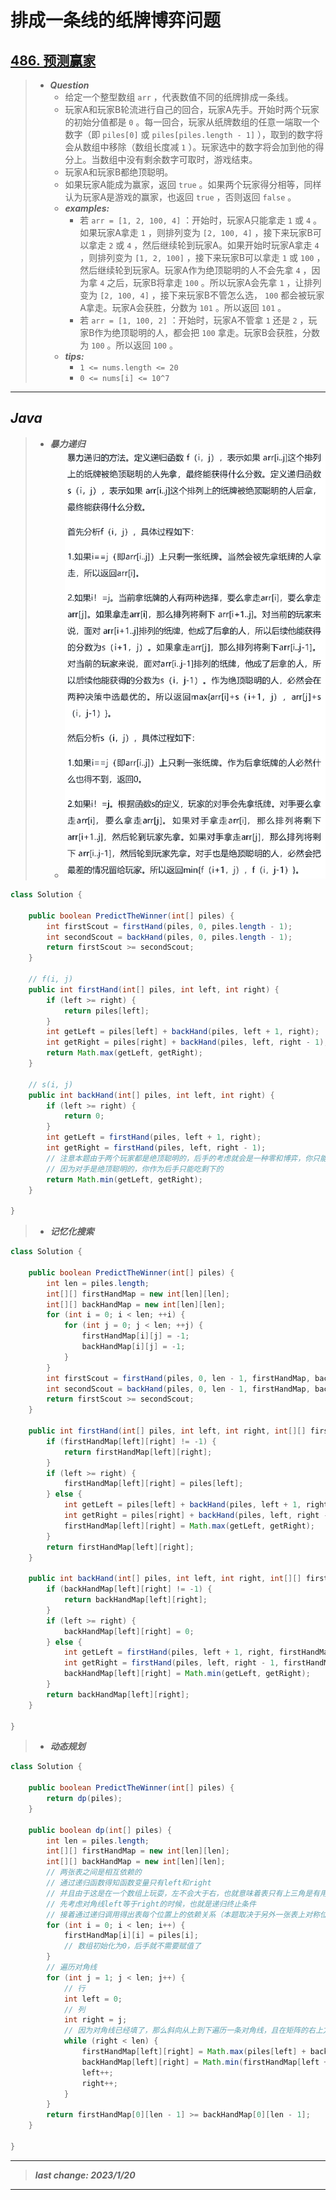 # 排成一条线的纸牌博弈问题

## [486. 预测赢家](https://leetcode.cn/problems/predict-the-winner/)

> - ***Question***
>   - 给定一个整型数组 `arr` ，代表数值不同的纸牌排成一条线。
>   - 玩家A和玩家B轮流进行自己的回合，玩家A先手。开始时两个玩家的初始分值都是 `0` 。每一回合，玩家从纸牌数组的任意一端取一个数字（即 `piles[0]` 或 `piles[piles.length - 1]` ），取到的数字将会从数组中移除（数组长度减 `1` ）。玩家选中的数字将会加到他的得分上。当数组中没有剩余数字可取时，游戏结束。
>   - 玩家A和玩家B都绝顶聪明。
>   - 如果玩家A能成为赢家，返回 `true` 。如果两个玩家得分相等，同样认为玩家A是游戏的赢家，也返回 `true` ，否则返回 `false` 。
>   - ***examples:***
>     - 若 `arr = [1, 2, 100, 4]` ：开始时，玩家A只能拿走 `1` 或 `4` 。如果玩家A拿走 `1` ，则排列变为 `[2, 100, 4]` ，接下来玩家B可以拿走 `2` 或 `4` ，然后继续轮到玩家A。如果开始时玩家A拿走 `4` ，则排列变为 `[1, 2, 100]` ，接下来玩家B可以拿走 `1` 或 `100` ，然后继续轮到玩家A。玩家A作为绝顶聪明的人不会先拿 `4` ，因为拿 `4` 之后，玩家B将拿走 `100` 。所以玩家A会先拿 `1` ，让排列变为 `[2, 100, 4]` ，接下来玩家B不管怎么选， `100` 都会被玩家A拿走。玩家A会获胜，分数为 `101` 。所以返回 `101` 。
>     - 若 `arr = [1, 100, 2]` ：开始时，玩家A不管拿 `1` 还是 `2` ，玩家B作为绝顶聪明的人，都会把 `100` 拿走。玩家B会获胜，分数为 `100` 。所以返回 `100` 。
>   - ***tips:***
>     - `1 <= nums.length <= 20`
>     - `0 <= nums[i] <= 10^7`

---

## *Java*

> - ***暴力递归***
>   - ![image](暴力递归.jpg)

```java
class Solution {
    
    public boolean PredictTheWinner(int[] piles) {
        int firstScout = firstHand(piles, 0, piles.length - 1);
        int secondScout = backHand(piles, 0, piles.length - 1);
        return firstScout >= secondScout;
    }
    
    // f(i, j)
    public int firstHand(int[] piles, int left, int right) {
        if (left >= right) {
            return piles[left];
        }
        int getLeft = piles[left] + backHand(piles, left + 1, right);
        int getRight = piles[right] + backHand(piles, left, right - 1);
        return Math.max(getLeft, getRight);
    }
    
    // s(i, j)
    public int backHand(int[] piles, int left, int right) {
        if (left >= right) {
            return 0;
        }
        int getLeft = firstHand(piles, left + 1, right);
        int getRight = firstHand(piles, left, right - 1);
        // 注意本题由于两个玩家都是绝顶聪明的，后手的考虑就会是一种零和博弈，你只能选择先手选择后最差的那一种情况，这是这个题的亮点
        // 因为对手是绝顶聪明的，你作为后手只能吃剩下的
        return Math.min(getLeft, getRight);
    }
    
}
```

> - ***记忆化搜索***

```java
class Solution {
    
    public boolean PredictTheWinner(int[] piles) {
        int len = piles.length;
        int[][] firstHandMap = new int[len][len];
        int[][] backHandMap = new int[len][len];
        for (int i = 0; i < len; ++i) {
            for (int j = 0; j < len; ++j) {
                firstHandMap[i][j] = -1;
                backHandMap[i][j] = -1;
            }
        }
        int firstScout = firstHand(piles, 0, len - 1, firstHandMap, backHandMap);
        int secondScout = backHand(piles, 0, len - 1, firstHandMap, backHandMap);
        return firstScout >= secondScout;
    }
    
    public int firstHand(int[] piles, int left, int right, int[][] firstHandMap, int[][] backHandMap) {
        if (firstHandMap[left][right] != -1) {
            return firstHandMap[left][right];
        }
        if (left >= right) {
            firstHandMap[left][right] = piles[left];
        } else {
            int getLeft = piles[left] + backHand(piles, left + 1, right, firstHandMap, backHandMap);
            int getRight = piles[right] + backHand(piles, left, right - 1, firstHandMap, backHandMap);
            firstHandMap[left][right] = Math.max(getLeft, getRight);
        }
        return firstHandMap[left][right];
    }
    
    public int backHand(int[] piles, int left, int right, int[][] firstHandMap, int[][] backHandMap) {
        if (backHandMap[left][right] != -1) {
            return backHandMap[left][right];
        }
        if (left >= right) {
            backHandMap[left][right] = 0;
        } else {
            int getLeft = firstHand(piles, left + 1, right, firstHandMap, backHandMap);
            int getRight = firstHand(piles, left, right - 1, firstHandMap, backHandMap);
            backHandMap[left][right] = Math.min(getLeft, getRight);
        }
        return backHandMap[left][right];
    }
    
}
```

> - ***动态规划***

```java
class Solution {
    
    public boolean PredictTheWinner(int[] piles) {
        return dp(piles);
    }
    
    public boolean dp(int[] piles) {
        int len = piles.length;
        int[][] firstHandMap = new int[len][len];
        int[][] backHandMap = new int[len][len];
        // 两张表之间是相互依赖的
        // 通过递归函数得知函数变量只有left和right
        // 并且由于这是在一个数组上玩耍，左不会大于右，也就意味着表只有上三角是有用的
        // 先考虑对角线left等于right的时候，也就是递归终止条件
        // 接着通过递归调用得出表每个位置上的依赖关系（本题取决于另外一张表上对称位置的左下两点），那么我们就按照对角线的推移来填表
        for (int i = 0; i < len; i++) {
            firstHandMap[i][i] = piles[i];
            // 数组初始化为0，后手就不需要赋值了
        }
        // 遍历对角线
        for (int j = 1; j < len; j++) {
            // 行
            int left = 0;
            // 列
            int right = j;
            // 因为对角线已经填了，那么斜向从上到下遍历一条对角线，且在矩阵的右上方，越界条件一定是列
            while (right < len) {
                firstHandMap[left][right] = Math.max(piles[left] + backHandMap[left + 1][right], piles[right] + backHandMap[left][right - 1]);
                backHandMap[left][right] = Math.min(firstHandMap[left + 1][right], firstHandMap[left][right - 1]);
                left++;
                right++;
            }
        }
        return firstHandMap[0][len - 1] >= backHandMap[0][len - 1];
    }
    
}
```

---

> ***last change: 2023/1/20***

---
